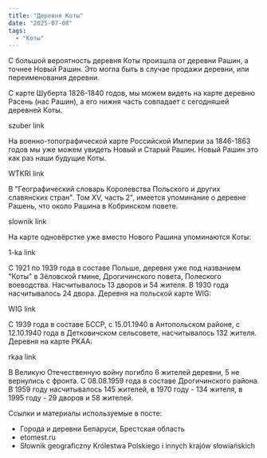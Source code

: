 ```yaml
---
title: "Деревня Коты"
date: "2025-07-08"
tags: 
  - "Коты"
---
```


С большой вероятность деревня Коты произшла от деревни Рашин, а точнее Новый Рашин. Это могла быть в случае продажи деревни, или переименования деревни.

С карте Шуберта 1826-1840 годов, мы можем видеть на карте деревню Расень (нас Рашин), а его нижня часть совпадает с сегодняшей деревней Коты.

szuber link

На военно-топографической карте Российской Империи за 1846-1863 годов мы уже можем увидеть Новый и Старый Рашин. Новый Рашин это как раз наши будущие Коты.

WTKRI link

В "Географический словарь Королевства Польского и других славянских стран". Том XV, часть 2", имеется упоминание о деревне Рашень, что около Рашина в Кобринском повете.

slownik link

На карте одновёрстке уже вместо Нового Рашина упоминаются Коты:

1-ka link

С 1921 по 1939 года в составе Польше, деревня уже под названием "Коты" в Зёловской гмине, Дрогичинского повета, Полеского воеводства. Насчитывалось 13 дворов и 54 жителя. В 1930 года насчитывалось 24 двора. Деревня на польской карте WIG:

WIG link

С 1939 года в составе БССР, с 15.01.1940 в Антопольском районе, с 12.10.1940 года в Детковичском сельсовете, насчитывалось 132 жителя. Деревня на карте РКАА:

rkaa link

В Великую Отечественную войну погибло 6 жителей деревни, 5 не вернулись с фронта. С 08.08.1959 года в составе Дрогичинского района. В 1959 году насчитывалось 145 жителей, в 1970 году - 134 жителя, в 1995 году - 29 дворов и 58 жителей.

Ссылки и материалы используемые в посте:
- Города и деревни Беларуси, Брестская область
- etomest.ru 
- Słownik geograficzny Królestwa Polskiego i innych krajów słowiańskich
